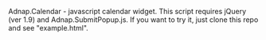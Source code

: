 Adnap.Calendar - javascript calendar widget.
This script requires jQuery (ver 1.9) and Adnap.SubmitPopup.js.
If you want to try it, just clone this repo and see "example.html".
